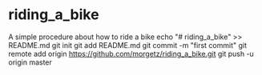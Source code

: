 # riding_a_bike
A simple procedure about how to ride a bike
echo "# riding_a_bike" >> README.md
git init
git add README.md
git commit -m "first commit"
git remote add origin https://github.com/morgetz/riding_a_bike.git
git push -u origin master
